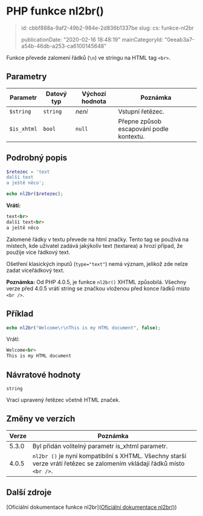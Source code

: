 PHP funkce nl2br()
==================

> id: cbbf888a-9af2-49b2-984e-2d836b1337be
> slug:
> 	cs: funkce-nl2br
>
> publicationDate: "2020-02-16 18:48:19"
> mainCategoryId: "0eeab3a7-a54b-46db-a253-ca6100145648"

Funkce převede zalomení řádků (`\n`) ve stringu na HTML tag `<br>`.

Parametry
---------

| Parametr    | Datový typ | Výchozí hodnota | Poznámka |
|-------------|------------|--------|-----|
| `$string`   | `string`   | *není* | Vstupní řetězec. |
| `$is_xhtml` | `bool`     | `null` | Přepne způsob escapování podle kontextu. |

Podrobný popis
--------------

```php
$retezec = 'text
další text
a ještě něco';

echo nl2br($retezec);
```

**Vrátí:**

```html
text<br>
další text<br>
a ještě něco
```

Zalomené řádky v textu převede na html značky. Tento tag se používá na místech, kde uživatel zadává jakýkoliv text (textarea) a hrozí případ, že použije více řádkový text.

Ošetření klasických inputů (`type="text"`) nemá význam, jelikož zde nelze zadat víceřádkový text.

**Poznámka:**  Od PHP 4.0.5, je funkce `nl2br()` XHTML způsobilá. Všechny verze před 4.0.5 vrátí string se značkou vloženou před konce řádků místo `<br />`.

Příklad
-------

```php
echo nl2br("Welcome\r\nThis is my HTML document", false);
```

Vrátí:

```html
Welcome<br>
This is my HTML document
```

Návratové hodnoty
----------------

`string`

Vrací upravený řetězec včetně HTML značek.

Změny ve verzích
----------------

| Verze | Poznámka
|-------|---------
| 5.3.0 | Byl přidán volitelný parametr is_xhtml parametr.
| 4.0.5 | `nl2br ()` je nyní kompatibilní s XHTML. Všechny starší verze vrátí řetězec se zalomením vkládají řádků místo `<br />`.

Další zdroje
------------

[Oficiální dokumentace funkce nl2br]([Oficiální dokumentace nl2br()](https://www.php.net/manual/en/function.nl2br.php))
